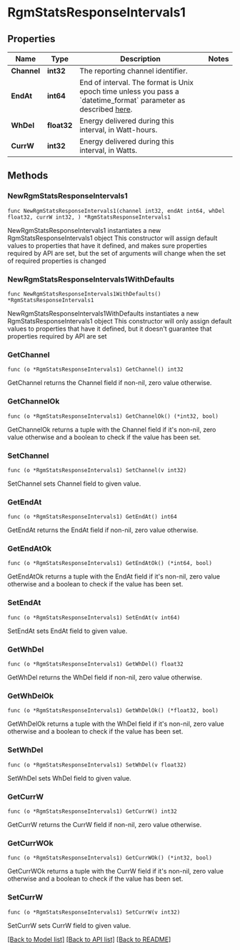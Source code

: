# RgmStatsResponseIntervals1

## Properties

Name | Type | Description | Notes
------------ | ------------- | ------------- | -------------
**Channel** | **int32** | The reporting channel identifier. | 
**EndAt** | **int64** | End of interval. The format is Unix epoch time unless you pass a &#x60;datetime_format&#x60; parameter as described [here](https://developer.enphase.com/docs#Datetimes). | 
**WhDel** | **float32** | Energy delivered during this interval, in Watt-hours. | 
**CurrW** | **int32** | Energy delivered during this interval, in Watts. | 

## Methods

### NewRgmStatsResponseIntervals1

`func NewRgmStatsResponseIntervals1(channel int32, endAt int64, whDel float32, currW int32, ) *RgmStatsResponseIntervals1`

NewRgmStatsResponseIntervals1 instantiates a new RgmStatsResponseIntervals1 object
This constructor will assign default values to properties that have it defined,
and makes sure properties required by API are set, but the set of arguments
will change when the set of required properties is changed

### NewRgmStatsResponseIntervals1WithDefaults

`func NewRgmStatsResponseIntervals1WithDefaults() *RgmStatsResponseIntervals1`

NewRgmStatsResponseIntervals1WithDefaults instantiates a new RgmStatsResponseIntervals1 object
This constructor will only assign default values to properties that have it defined,
but it doesn't guarantee that properties required by API are set

### GetChannel

`func (o *RgmStatsResponseIntervals1) GetChannel() int32`

GetChannel returns the Channel field if non-nil, zero value otherwise.

### GetChannelOk

`func (o *RgmStatsResponseIntervals1) GetChannelOk() (*int32, bool)`

GetChannelOk returns a tuple with the Channel field if it's non-nil, zero value otherwise
and a boolean to check if the value has been set.

### SetChannel

`func (o *RgmStatsResponseIntervals1) SetChannel(v int32)`

SetChannel sets Channel field to given value.


### GetEndAt

`func (o *RgmStatsResponseIntervals1) GetEndAt() int64`

GetEndAt returns the EndAt field if non-nil, zero value otherwise.

### GetEndAtOk

`func (o *RgmStatsResponseIntervals1) GetEndAtOk() (*int64, bool)`

GetEndAtOk returns a tuple with the EndAt field if it's non-nil, zero value otherwise
and a boolean to check if the value has been set.

### SetEndAt

`func (o *RgmStatsResponseIntervals1) SetEndAt(v int64)`

SetEndAt sets EndAt field to given value.


### GetWhDel

`func (o *RgmStatsResponseIntervals1) GetWhDel() float32`

GetWhDel returns the WhDel field if non-nil, zero value otherwise.

### GetWhDelOk

`func (o *RgmStatsResponseIntervals1) GetWhDelOk() (*float32, bool)`

GetWhDelOk returns a tuple with the WhDel field if it's non-nil, zero value otherwise
and a boolean to check if the value has been set.

### SetWhDel

`func (o *RgmStatsResponseIntervals1) SetWhDel(v float32)`

SetWhDel sets WhDel field to given value.


### GetCurrW

`func (o *RgmStatsResponseIntervals1) GetCurrW() int32`

GetCurrW returns the CurrW field if non-nil, zero value otherwise.

### GetCurrWOk

`func (o *RgmStatsResponseIntervals1) GetCurrWOk() (*int32, bool)`

GetCurrWOk returns a tuple with the CurrW field if it's non-nil, zero value otherwise
and a boolean to check if the value has been set.

### SetCurrW

`func (o *RgmStatsResponseIntervals1) SetCurrW(v int32)`

SetCurrW sets CurrW field to given value.



[[Back to Model list]](../README.md#documentation-for-models) [[Back to API list]](../README.md#documentation-for-api-endpoints) [[Back to README]](../README.md)


